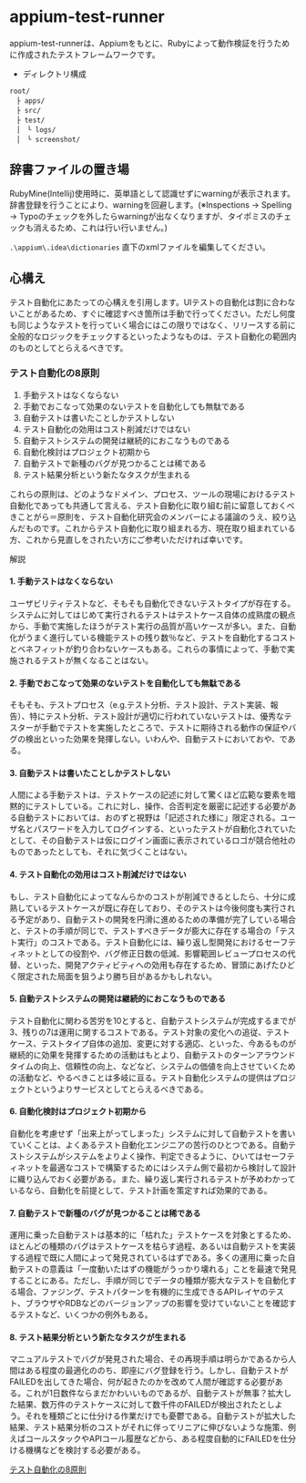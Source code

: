 # appium-test-runner
appium-test-runnerは、Appiumをもとに、Rubyによって動作検証を行うために作成されたテストフレームワークです。

- ディレクトリ構成
```
root/
　├ apps/
　├ src/
　├ test/
　│　└ logs/
　│　└ screenshot/
```

## 辞書ファイルの置き場
RubyMine(Intellij)使用時に、英単語として認識せずにwarningが表示されます。辞書登録を行うことにより、warningを回避します。(※Inspections -> Spelling -> Typoのチェックを外したらwarningが出なくなりますが、タイポミスのチェックも消えるため、これは行い行いません。)

`.\appium\.idea\dictionaries` 直下のxmlファイルを編集してください。

## 心構え
テスト自動化にあたっての心構えを引用します。UIテストの自動化は割に合わないことがあるため、すぐに確認すべき箇所は手動で行ってください。ただし何度も同じようなテストを行っていく場合にはこの限りではなく、リリースする前に全般的なロジックをチェックするといったようなものは、テスト自動化の範囲内のものとしてとらえるべきです。

### テスト自動化の8原則
1. 手動テストはなくならない
2. 手動でおこなって効果のないテストを自動化しても無駄である
3. 自動テストは書いたことしかテストしない
4. テスト自動化の効用はコスト削減だけではない
5. 自動テストシステムの開発は継続的におこなうものである
6. 自動化検討はプロジェクト初期から
7. 自動テストで新種のバグが見つかることは稀である
8. テスト結果分析という新たなタスクが生まれる

これらの原則は、どのようなドメイン、プロセス、ツールの現場におけるテスト自動化であっても共通して言える、テスト自動化に取り組む前に留意しておくべきことがら＝原則を、テスト自動化研究会のメンバーによる議論のうえ、絞り込んだものです。これからテスト自動化に取り組まれる方、現在取り組まれている方、これから見直しをされたい方にご参考いただければ幸いです。

解説

#### 1. 手動テストはなくならない

ユーザビリティテストなど、そもそも自動化できないテストタイプが存在する。システムに対してはじめて実行されるテストはテストケース自体の成熟度の観点から、手動で実施したほうがテスト実行の品質が高いケースが多い。また、自動化がうまく進行している機能テストの残り数％など、テストを自動化するコストとベネフィットが釣り合わないケースもある。これらの事情によって、手動で実施されるテストが無くなることはない。

#### 2. 手動でおこなって効果のないテストを自動化しても無駄である

そもそも、テストプロセス（e.g.テスト分析、テスト設計、テスト実装、報告）、特にテスト分析、テスト設計が適切に行われていないテストは、優秀なテスターが手動でテストを実施したところで、テストに期待される動作の保証やバグの検出といった効果を発揮しない。いわんや、自動テストにおいておや、である。

#### 3. 自動テストは書いたことしかテストしない

人間による手動テストは、テストケースの記述に対して驚くほど広範な要素を暗黙的にテストしている。これに対し、操作、合否判定を厳密に記述する必要がある自動テストにおいては、おのずと視野は「記述された様に」限定される。ユーザ名とパスワードを入力してログインする、といったテストが自動化されていたとして、その自動テストは仮にログイン画面に表示されているロゴが競合他社のものであったとしても、それに気づくことはない。

#### 4. テスト自動化の効用はコスト削減だけではない

もし、テスト自動化によってなんらかのコストが削減できるとしたら、十分に成熟しているテストケースが既に存在しており、そのテストは今後何度も実行される予定があり、自動テストの開発を円滑に進めるための準備が完了している場合と、テストの手順が同じで、テストすべきデータが膨大に存在する場合の「テスト実行」のコストである。テスト自動化には、繰り返し型開発におけるセーフティネットとしての役割や、バグ修正日数の低減、影響範囲レビュープロセスの代替、といった、開発アクティビティへの効用も存在するため、冒頭にあげたひどく限定された局面を狙うより勝ち目があるかもしれない。

#### 5. 自動テストシステムの開発は継続的におこなうものである

テスト自動化に関わる苦労を10とすると、自動テストシステムが完成するまでが3、残りの7は運用に関するコストである。テスト対象の変化への追従、テストケース、テストタイプ自体の追加、変更に対する適応、といった、今あるものが継続的に効果を発揮するための活動はもとより、自動テストのターンアラウンドタイムの向上、信頼性の向上、などなど、システムの価値を向上させていくための活動など、やるべきことは多岐に亘る。テスト自動化システムの提供はプロジェクトというよりサービスとしてとらえるべきである。

#### 6. 自動化検討はプロジェクト初期から

自動化を考慮せず「出来上がってしまった」システムに対して自動テストを書いていくことは、よくあるテスト自動化エンジニアの苦行のひとつである。自動テストシステムがシステムをよりよく操作、判定できるように、ひいてはセーフティネットを最適なコストで構築するためにはシステム側で最初から検討して設計に織り込んでおく必要がある。また、繰り返し実行されるテストが予めわかっているなら、自動化を前提として、テスト計画を策定すれば効果的である。

#### 7. 自動テストで新種のバグが見つかることは稀である

運用に乗った自動テストは基本的に「枯れた」テストケースを対象とするため、ほとんどの種類のバグはテストケースを枯らす過程、あるいは自動テストを実装する過程で既に人間によって発見されているはずである。多くの運用に乗った自動テストの意義は「一度動いたはずの機能がうっかり壊れる」ことを最速で発見することにある。ただし、手順が同じでデータの種類が膨大なテストを自動化する場合、ファジング、テストパターンを有機的に生成できるAPIレイヤのテスト、ブラウザやRDBなどのバージョンアップの影響を受けていないことを確認するテストなど、いくつかの例外もある。

#### 8. テスト結果分析という新たなタスクが生まれる

マニュアルテストでバグが発見された場合、その再現手順は明らかであるから人間はある程度の最適化ののち、即座にバグ登録を行う。しかし、自動テストがFAILEDを出してきた場合、何が起きたのかを改めて人間が確認する必要がある。これが1日数件ならまだかわいいものであるが、自動テストが無事？拡大した結果、数万件のテストケースに対して数千件のFAILEDが検出されたとしよう。それを種類ごとに仕分ける作業だけでも憂鬱である。自動テストが拡大した結果、テスト結果分析のコストがそれに伴ってリニアに伸びないような施策、例えばコールスタックやAPIコール履歴などから、ある程度自動的にFAILEDを仕分ける機構などを検討する必要がある。

[テスト自動化の8原則](https://sites.googl.com/site/testautomationresearch/test_automation_principle)